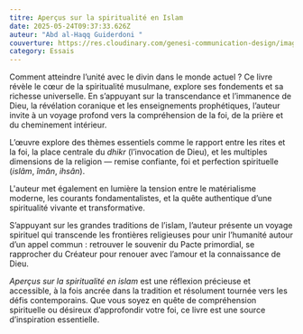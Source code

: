 ```yaml
---
titre: Aperçus sur la spiritualité en Islam
date: 2025-05-24T09:37:33.626Z
auteur: "Abd al-Haqq Guiderdoni "
couverture: https://res.cloudinary.com/genesi-communication-design/image/upload/v1748079531/9791022514453-475x500-1_lkznhz.webp
category: Essais
---
```

Comment atteindre l’unité avec le divin dans le monde actuel&nbsp;? Ce livre révèle le cœur de la spiritualité musulmane, explore ses fondements et sa richesse universelle. En s’appuyant sur la transcendance et l’immanence de Dieu, la révélation coranique et les enseignements prophétiques, l’auteur invite à un voyage profond vers la compréhension de la foi, de la prière et du cheminement intérieur.

L’œuvre explore des thèmes essentiels comme le rapport entre les rites et la foi, la place centrale du *dhikr* (l’invocation de Dieu), et les multiples dimensions de la religion —&nbsp;remise confiante, foi et perfection spirituelle (*islâm*, *îmân*, *ihsân*).

L'auteur met également en lumière la tension entre le matérialisme moderne, les courants fondamentalistes, et la quête authentique d’une spiritualité vivante et transformative.

S’appuyant sur les grandes traditions de l’islam, l’auteur présente un voyage spirituel qui transcende les frontières religieuses pour unir l’humanité autour d’un appel commun&nbsp;: retrouver le souvenir du Pacte primordial, se rapprocher du Créateur pour renouer avec l’amour et la connaissance de Dieu.

*Aperçus sur la spiritualité en islam* est une réflexion précieuse et accessible, à la fois ancrée dans la tradition et résolument tournée vers les défis contemporains. Que vous soyez en quête de compréhension spirituelle ou désireux d’approfondir votre foi, ce livre est une source d’inspiration essentielle.